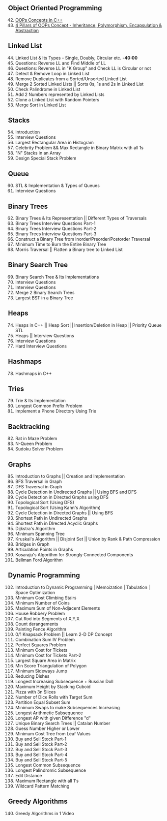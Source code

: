## Object Oriented Programming
42. [OOPs Concepts in C++](OOPs%20Concepts%20in%20C++.md)
43. [4 Pillars of OOPs Concept - Inheritance, Polymorphism, Encapsulation & Abstraction](4%20Pillars%20of%20OOPs%20Concept%20-%20Inheritance,%20Polymorphism,%20Encapsulation%20&%20Abstraction.md)
## Linked List
44. Linked List & Its Types - Single, Doubly, Circular etc. -**40:00**
45. Questions: Reverse LL and Find Middle of LL
46. Questions: Reverse LL in "K Group" and Check LL is Circular or not
47. Detect & Remove Loop in Linked List
48. Remove Duplicates from a Sorted/Unsorted Linked List
49. Merge 2 Sorted Linked Lists || Sorts 0s, 1s and 2s in Linked List
50. Check Palindrome in Linked List
51. Add 2 Numbers represented by Linked Lists
52. Clone a Linked List with Random Pointers
53. Merge Sort in Linked List

## Stacks
54. Introduction
55. Interview Questions
56. Largest Rectangular Area in Histogram
57. Celebrity Problem && Max Rectangle in Binary Matrix with all 1s
58. "N" Stacks in an Array
59. Design Special Stack Problem

## Queue
60. STL & Implementation & Types of Queues
61. Interview Questions

## Binary Trees
62. Binary Trees & Its Representation || Different Types of Traversals
63. Binary Trees Interview Questions Part-1
64. Binary Trees Interview Questions Part-2
65. Binary Trees Interview Questions Part-3
66. Construct a Binary Tree from Inorder/Preorder/Postorder Traversal
67. Minimum Time to Burn the Entire Binary Tree
68. Morris Traversal || Flatten a Binary tree to Linked List

## Binary Search Tree 
69. Binary Search Tree & Its Implementations
70. Interview Questions
71. Interview Questions
72. Merge 2 Binary Search Trees
73. Largest BST in a Binary Tree

## Heaps
74. Heaps in C++ || Heap Sort || Insertion/Deletion in Heap || Priority Queue STL
75. Heaps || Interview Questions
76. Interview Questions
77. Hard Interview Questions

## Hashmaps
78. Hashmaps in C++

## Tries
79. Trie & Its Implementation
80. Longest Common Prefix Problem
81. Implement a Phone Directory Using Trie

## Backtracking
82. Rat in Maze Problem
83. N-Queen Problem
84. Sudoku Solver Problem

## Graphs
85. Introduction to Graphs || Creation and Implementation
86. BFS Traversal in Graph
87. DFS Traversal in Graph
88. Cycle Detection in Undirected Graphs || Using BFS and DFS
89. Cycle Detection in Directed Graphs using DFS
90. Topological Sort (Using DFS)
91. Topological Sort (Using Kahn's Algorithm)
92. Cycle Detection in Directed Graphs || Using BFS
93. Shortest Path in Undirected Graphs
94. Shortest Path in DIrected Acyclic Graphs
95. Dijkstra's Algorithm
96. Minimum Spanning Tree
97. Kruskal's Algorithm || Disjoint Set || Union by Rank & Path Compression
98. Bridges in Graph
99. Articulation Points in Graphs
100. Kosaraju's Algorithm for Strongly Connected Components
101. Bellman Ford Algorithm

## Dynamic Programming
102. Introduction to Dynamic Programming | Memoization | Tabulation | Space Optimization
103. Minimum Cost Climbing Stairs
104. Minimum Number of Coins
105. Maximum Sum of Non-Adjacent Elements
106. House Robbery Problem
107. Cut Rod into Segments of X,Y,X
108. Count derangements
109. Painting Fence Algorithm
110. 0/1 Knapsack Problem || Learn 2-D DP Concept
111. Combination Sum IV Problem
112. Perfect Squares Problem
113. Minimum Cost for Tickets
114. Minimum Cost for Tickets Part-2
115. Largest Square Area in Matrix
116. Min Score Triangulation of Polygon
117. Minimum Sideways Jump 
118. Reducing Dishes
119. Longest Increasing Subsequence + Russian Doll
120. Maximum Height by Stacking Cuboid
121. Pizza with 3n Slices
122. Number of Dice Rolls with Target Sum
123. Partition Equal Subset Sum
124. Minimum Swaps to make Subsequences Increasing
125. Longest Arithmetic Subsequence
126. Longest AP with given Difference "d"
127. Unique Binary Search Trees || Catalan Number
128. Guess Number Higher or Lower
129. Minimum Cost Tree from Leaf Values
130. Buy and Sell Stock Part-1
131. Buy and Sell Stock Part-2
132. Buy and Sell Stock Part-3
133. Buy and Sell Stock Part-4
134. Buy and Sell Stock Part-5
135. Longest Common Subsequence
136. Longest Palindromic Subsequence
137. Edit Distance
138. Maximum Rectangle with all 1's
139. Wildcard Pattern Matching

## Greedy Algorithms
140. Greedy Algorithms in 1 Video